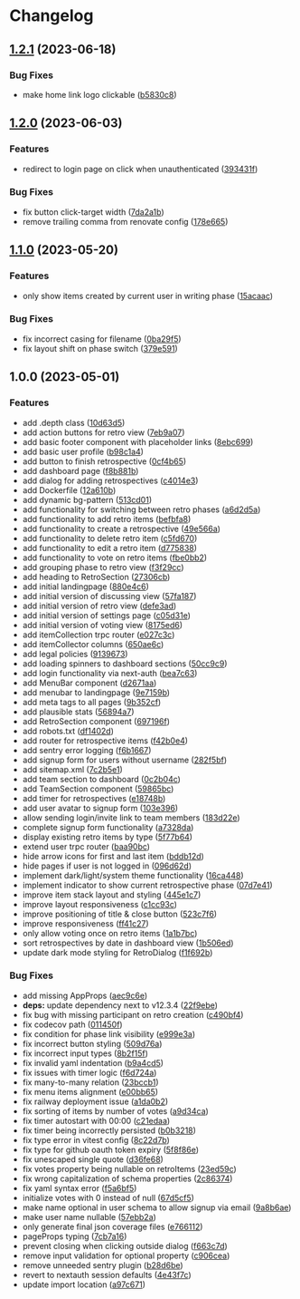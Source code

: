 # Changelog

## [1.2.1](https://github.com/luisstd/retroloop/compare/v1.2.0...v1.2.1) (2023-06-18)


### Bug Fixes

* make home link logo clickable ([b5830c8](https://github.com/luisstd/retroloop/commit/b5830c8c1da2d4154be645174723565b878cd335))

## [1.2.0](https://github.com/luisstd/retroloop/compare/v1.1.0...v1.2.0) (2023-06-03)


### Features

* redirect to login page on click when unauthenticated ([393431f](https://github.com/luisstd/retroloop/commit/393431facbce6b4a733c986f6f9068601d315708))


### Bug Fixes

* fix button click-target width ([7da2a1b](https://github.com/luisstd/retroloop/commit/7da2a1be03da2da06fae1c3dfdd781c5fa921dda))
* remove trailing comma from renovate config ([178e665](https://github.com/luisstd/retroloop/commit/178e665ec68702ebb9fcb57c5b501c40bd15e6b4))

## [1.1.0](https://github.com/luisstd/retroloop/compare/v1.0.0...v1.1.0) (2023-05-20)


### Features

* only show items created by current user in writing phase ([15acaac](https://github.com/luisstd/retroloop/commit/15acaac02a46ef228b4d829a806b51c8b3855695))


### Bug Fixes

* fix incorrect casing for filename ([0ba29f5](https://github.com/luisstd/retroloop/commit/0ba29f5a1fc0a505cf89ee5d73a3904785732ea7))
* fix layout shift on phase switch ([379e591](https://github.com/luisstd/retroloop/commit/379e591345dc1d21721e8491f3e9439c78577699))

## 1.0.0 (2023-05-01)


### Features

* add .depth class ([10d63d5](https://github.com/luisstd/retroloop/commit/10d63d5e26758899f5de2b66d1f40328ad9cfecf))
* add action buttons for retro view ([7eb9a07](https://github.com/luisstd/retroloop/commit/7eb9a07ed667fc849681519b62834ce51e15f649))
* add basic footer component with placeholder links ([8ebc699](https://github.com/luisstd/retroloop/commit/8ebc6992eaed2071b9ce5f57cab576656963774a))
* add basic user profile ([b98c1a4](https://github.com/luisstd/retroloop/commit/b98c1a4d08519c0c1a827bda0ee5936ea9e4e4d6))
* add button to finish retrospective ([0cf4b65](https://github.com/luisstd/retroloop/commit/0cf4b654f3257ca5f655c9ce96695eab745fc60b))
* add dashboard page ([f8b881b](https://github.com/luisstd/retroloop/commit/f8b881b0d22c58f045fcef53db62dc357c323934))
* add dialog for adding retrospectives ([c4014e3](https://github.com/luisstd/retroloop/commit/c4014e3da2515cd424805ace4edee6395955625a))
* add Dockerfile ([12a610b](https://github.com/luisstd/retroloop/commit/12a610b74de718ffe0ab4875d0b66451a52443f7))
* add dynamic bg-pattern ([513cd01](https://github.com/luisstd/retroloop/commit/513cd011b8cfe106b35f9ce44f6814ef277b99aa))
* add functionality for switching between retro phases ([a6d2d5a](https://github.com/luisstd/retroloop/commit/a6d2d5a6c811222c1d4463463676e68424090a15))
* add functionality to add retro items ([befbfa8](https://github.com/luisstd/retroloop/commit/befbfa8eb3964098d3852d5d234466a0e7e083be))
* add functionality to create a retrospective ([49e566a](https://github.com/luisstd/retroloop/commit/49e566ae91b2768f05d2c7c663e0f1a546a0abc2))
* add functionality to delete retro item ([c5fd670](https://github.com/luisstd/retroloop/commit/c5fd6701f98b6fd29fe4c4540f420350ebc1fc49))
* add functionality to edit a retro item ([d775838](https://github.com/luisstd/retroloop/commit/d775838ebdb728a2807570a575c4aea02eb45ad8))
* add functionality to vote on retro items ([fbe0bb2](https://github.com/luisstd/retroloop/commit/fbe0bb259c0210f58965e88c08ee34959fd635e2))
* add grouping phase to retro view ([f3f29cc](https://github.com/luisstd/retroloop/commit/f3f29ccd974d175198d3324acfff5e7ef56b7194))
* add heading to RetroSection ([27306cb](https://github.com/luisstd/retroloop/commit/27306cb7b13d9aa0c83401bbfd74ca90386190bb))
* add initial landingpage ([880e4c6](https://github.com/luisstd/retroloop/commit/880e4c669f641a4f0d8db97087aec32bfd9330cc))
* add initial version of discussing view ([57fa187](https://github.com/luisstd/retroloop/commit/57fa187851f450126a9026bc6775e3c2f2d52693))
* add initial version of retro view ([defe3ad](https://github.com/luisstd/retroloop/commit/defe3ada75b76f48e8093f52554b87cb47e4aaae))
* add initial version of settings page ([c05d31e](https://github.com/luisstd/retroloop/commit/c05d31e7a12319489c0194b77a5ca61ed5371330))
* add initial version of voting view ([8175ed6](https://github.com/luisstd/retroloop/commit/8175ed6bf0b239932bc703ac0644ae547ad8e8fd))
* add itemCollection trpc router ([e027c3c](https://github.com/luisstd/retroloop/commit/e027c3c121b6c680ce2fc7f77678aef4e71d2f3b))
* add itemCollector columns ([650ae6c](https://github.com/luisstd/retroloop/commit/650ae6caa52e1b25492d19720e0edfcf46a72de5))
* add legal policies ([9139673](https://github.com/luisstd/retroloop/commit/9139673d6065db5e3dcf7cc9f3f0c8bf87e719f9))
* add loading spinners to dashboard sections ([50cc9c9](https://github.com/luisstd/retroloop/commit/50cc9c9165332d95b05d02bdda9060b855d316db))
* add login functionality via next-auth ([bea7c63](https://github.com/luisstd/retroloop/commit/bea7c639953d02778e8198585948e3681f4a288b))
* add MenuBar component ([d2671aa](https://github.com/luisstd/retroloop/commit/d2671aa132464f786f66fc6a5751430ffe15eff7))
* add menubar to landingpage ([9e7159b](https://github.com/luisstd/retroloop/commit/9e7159b4a9f5d8e688fb8d58167c6c797bff0ff5))
* add meta tags to all pages ([9b352cf](https://github.com/luisstd/retroloop/commit/9b352cf47bd475157a3bc1fd7186514d831a58b7))
* add plausible stats ([56894a7](https://github.com/luisstd/retroloop/commit/56894a79244c549ac44d499601d593e2060960b7))
* add RetroSection component ([697196f](https://github.com/luisstd/retroloop/commit/697196fc370cac51de746c119770533b38af5412))
* add robots.txt ([df1402d](https://github.com/luisstd/retroloop/commit/df1402d1a25bd7b2ef12a2c864a1f5795364f8c8))
* add router for retrospective items ([f42b0e4](https://github.com/luisstd/retroloop/commit/f42b0e404f6215db58bbb81034bf6bd52c343691))
* add sentry error logging ([f6b1667](https://github.com/luisstd/retroloop/commit/f6b16674349783d8b08177d9c1cad2e09c96cdf1))
* add signup form for users without username ([282f5bf](https://github.com/luisstd/retroloop/commit/282f5bfb5c23abb85a864cfa9097ca9e1b19f2bb))
* add sitemap.xml ([7c2b5e1](https://github.com/luisstd/retroloop/commit/7c2b5e1fd79ba8e201ed37c692990578e8aa45e9))
* add team section to dashboard ([0c2b04c](https://github.com/luisstd/retroloop/commit/0c2b04cb6eb339a5435514a78ea27144fca2aeba))
* add TeamSection component ([59865bc](https://github.com/luisstd/retroloop/commit/59865bc3070df1aabc037580126156df55aea200))
* add timer for retrospectives ([e18748b](https://github.com/luisstd/retroloop/commit/e18748b525b266232df60e9a6e9ef6183b913edd))
* add user avatar to signup form ([103e396](https://github.com/luisstd/retroloop/commit/103e396d995c6cd9a69d1ecb78a177f9488111f9))
* allow sending login/invite link to team members ([183d22e](https://github.com/luisstd/retroloop/commit/183d22ed8e440f94b5c35dae97fc6bdba97e7ada))
* complete signup form functionality ([a7328da](https://github.com/luisstd/retroloop/commit/a7328da7ef1ea924091956ff186e26be6ed583aa))
* display existing retro items by type ([5f77b64](https://github.com/luisstd/retroloop/commit/5f77b64b7cb98bf857af35b2b571a4f1dbb136ea))
* extend user trpc router ([baa90bc](https://github.com/luisstd/retroloop/commit/baa90bc4cf42ec062cf7b9166a6e541605603cc0))
* hide arrow icons for first and last item ([bddb12d](https://github.com/luisstd/retroloop/commit/bddb12d7cef7e4cf6c69391baccfac0deaf15404))
* hide pages if user is not logged in ([096d62d](https://github.com/luisstd/retroloop/commit/096d62d74aa113045a4c8336bd86a5bcf7ddc208))
* implement dark/light/system theme functionality ([16ca448](https://github.com/luisstd/retroloop/commit/16ca44808c0c1de598267aab7ed05a6a606ea1a3))
* implement indicator to show current retrospective phase ([07d7e41](https://github.com/luisstd/retroloop/commit/07d7e41b7b6d010fb87db73a51236449eca49be6))
* improve item stack layout and styling ([445e1c7](https://github.com/luisstd/retroloop/commit/445e1c7c51e44bc71f27ada056a580c966eda6bf))
* improve layout responsiveness ([c1cc93c](https://github.com/luisstd/retroloop/commit/c1cc93c86759e1ef7230422209a55dad3ed6269d))
* improve positioning of title & close button ([523c7f6](https://github.com/luisstd/retroloop/commit/523c7f69b8b8ae704a2c7e926177272957e78a38))
* improve responsiveness ([ff41c27](https://github.com/luisstd/retroloop/commit/ff41c27a91222287a626e0d5418a25505b480a26))
* only allow voting once on retro items ([1a1b7bc](https://github.com/luisstd/retroloop/commit/1a1b7bcab936c694c02ae671535933361c27492e))
* sort retrospectives by date in dashboard view ([1b506ed](https://github.com/luisstd/retroloop/commit/1b506ede2513258da3dba85e96b7da34df4f3c37))
* update dark mode styling for RetroDialog ([f1f692b](https://github.com/luisstd/retroloop/commit/f1f692b59d93c06951282ff49be6926f5f08f216))


### Bug Fixes

* add missing AppProps ([aec9c6e](https://github.com/luisstd/retroloop/commit/aec9c6ebf79e36b86f89d4810c857673825d500b))
* **deps:** update dependency next to v12.3.4 ([22f9ebe](https://github.com/luisstd/retroloop/commit/22f9ebe4226a3c35e7ce8a2d4d7e7f821ece2dbe))
* fix bug with missing participant on retro creation ([c490bf4](https://github.com/luisstd/retroloop/commit/c490bf4049d4e532282e1a809f2612abfb340ba5))
* fix codecov path ([011450f](https://github.com/luisstd/retroloop/commit/011450f9d4dae2bb532ebd903c85a912fcde0fbd))
* fix condition for phase link visibility ([e999e3a](https://github.com/luisstd/retroloop/commit/e999e3a40ba39584f329222b1a8174eb50f2fa4f))
* fix incorrect button styling ([509d76a](https://github.com/luisstd/retroloop/commit/509d76a0f284f82c413e218d0762f43b0723fb08))
* fix incorrect input types ([8b2f15f](https://github.com/luisstd/retroloop/commit/8b2f15f0e05ce0bffca3ce6e9b1977fdad7f7705))
* fix invalid yaml indentation ([b9a4cd5](https://github.com/luisstd/retroloop/commit/b9a4cd5c87d50d43f2b7a88f726a2df454bea8ad))
* fix issues with timer logic ([f6d724a](https://github.com/luisstd/retroloop/commit/f6d724acff51b6fb9519395e84bdf2e85240e091))
* fix many-to-many relation ([23bccb1](https://github.com/luisstd/retroloop/commit/23bccb196d6c6e47a7219338346a0470a54230fe))
* fix menu items alignment ([e00bb65](https://github.com/luisstd/retroloop/commit/e00bb6587aa023b950f8f4a507b4ecb5520a9fb4))
* fix railway deployment issue ([a1da0b2](https://github.com/luisstd/retroloop/commit/a1da0b257d499c5f99f3034648cbb2c4484e0c4c))
* fix sorting of items by number of votes ([a9d34ca](https://github.com/luisstd/retroloop/commit/a9d34ca34a901453cf81528a608c48431f2c4b21))
* fix timer autostart with 00:00 ([c21edaa](https://github.com/luisstd/retroloop/commit/c21edaa68b6320224e409c18f291a7b04b4fbd69))
* fix timer being incorrectly persisted ([b0b3218](https://github.com/luisstd/retroloop/commit/b0b32187872108b44acfbc89f9b9fee4909e5843))
* fix type error in vitest config ([8c22d7b](https://github.com/luisstd/retroloop/commit/8c22d7b4623bed7a952bd7eb0727d79707095ac3))
* fix type for github oauth token expiry ([5f8f86e](https://github.com/luisstd/retroloop/commit/5f8f86e65d7fe1de11a962305ccd92b81e87a7c8))
* fix unescaped single quote ([d36fe68](https://github.com/luisstd/retroloop/commit/d36fe684985b2df73900da84167f03ec1559c9c8))
* fix votes property being nullable on retroItems ([23ed59c](https://github.com/luisstd/retroloop/commit/23ed59cea1a97be1b1e9bf7d9ae4d61043b24dda))
* fix wrong capitalization of schema properties ([2c86374](https://github.com/luisstd/retroloop/commit/2c8637413f550abd01a8e8bf7f7e4baf6a95ae24))
* fix yaml syntax error ([f5a6bf5](https://github.com/luisstd/retroloop/commit/f5a6bf5a57f04a7eee6a48e77fb695d001d17578))
* initialize votes with 0 instead of null ([67d5cf5](https://github.com/luisstd/retroloop/commit/67d5cf58d19e558f1697182948a503040b72e85b))
* make name optional in user schema to allow signup via email ([9a8b6ae](https://github.com/luisstd/retroloop/commit/9a8b6aea2781b6882c7f46ee7270bb1d5fe48891))
* make user name nullable ([57ebb2a](https://github.com/luisstd/retroloop/commit/57ebb2a0f07dd75499cadc1634ac57b4a492acda))
* only generate final json coverage files ([e766112](https://github.com/luisstd/retroloop/commit/e766112cbaaa29afea41622af2cf56c3bf638ac3))
* pageProps typing ([7cb7a16](https://github.com/luisstd/retroloop/commit/7cb7a166e87493da76e57e1028e5725ffd8768df))
* prevent closing when clicking outside dialog ([f663c7d](https://github.com/luisstd/retroloop/commit/f663c7dba93da17981b96df258263744c8910cbe))
* remove input validation for optional property ([c906cea](https://github.com/luisstd/retroloop/commit/c906cea717d09a18e133d0bf8d39dcf6390e3da6))
* remove unneeded sentry plugin ([b28d6be](https://github.com/luisstd/retroloop/commit/b28d6be44b340dbf186ea53f08f594c2468de833))
* revert to nextauth session defaults ([4e43f7c](https://github.com/luisstd/retroloop/commit/4e43f7c6762abeb995bad8fd723b938071d45614))
* update import location ([a97c671](https://github.com/luisstd/retroloop/commit/a97c671fe47627d9107a3725fecfe3d5c6eddf6a))
